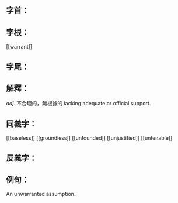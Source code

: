 
## 字首：

## 字根：
[[warrant]]

## 字尾：


## 解釋：
*adj.*
不合理的，無根據的
lacking adequate or official support.

## 同義字：
[[baseless]]
[[groundless]]
[[unfounded]]
[[unjustified]]
[[untenable]]

## 反義字：

## 例句：
An unwarranted assumption. 
